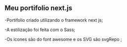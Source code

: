 

## Meu portifolio next.js

-Portifolio criado utilizando o framework next js;

-A estilização foi feita com o Sass;


-Os icones são do font awesome e os  SVG são svgRepo ;  


